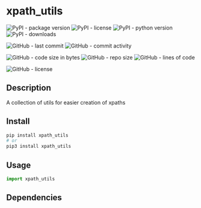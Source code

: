 # xpath_utils

![PyPI - package version](https://img.shields.io/pypi/v/xpath_utils?logo=pypi&style=flat-square)
![PyPI - license](https://img.shields.io/pypi/l/xpath_utils?label=package%20license&style=flat-square)
![PyPI - python version](https://img.shields.io/pypi/pyversions/xpath_utils?logo=pypi&style=flat-square)
![PyPI - downloads](https://img.shields.io/pypi/dm/xpath_utils?logo=pypi&style=flat-square)

![GitHub - last commit](https://img.shields.io/github/last-commit/kkristof200/py_xpath_utils?style=flat-square)
![GitHub - commit activity](https://img.shields.io/github/commit-activity/m/kkristof200/py_xpath_utils?style=flat-square)

![GitHub - code size in bytes](https://img.shields.io/github/languages/code-size/kkristof200/py_xpath_utils?style=flat-square)
![GitHub - repo size](https://img.shields.io/github/repo-size/kkristof200/py_xpath_utils?style=flat-square)
![GitHub - lines of code](https://img.shields.io/tokei/lines/github/kkristof200/py_xpath_utils?style=flat-square)

![GitHub - license](https://img.shields.io/github/license/kkristof200/py_xpath_utils?label=repo%20license&style=flat-square)

## Description

A collection of utils for easier creation of xpaths

## Install

~~~~bash
pip install xpath_utils
# or
pip3 install xpath_utils
~~~~

## Usage

~~~~python
import xpath_utils
~~~~

## Dependencies